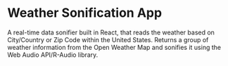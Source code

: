 # Weather Sonification App

A real-time data sonifier built in React, that reads the weather based on City/Country or Zip Code within the United States.  Returns a group of weather information from the Open Weather Map and sonifies it using the Web Audio API/R-Audio library.